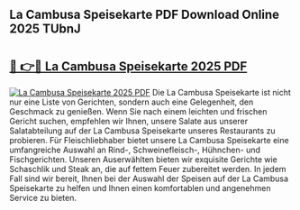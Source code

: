 ## La Cambusa Speisekarte PDF Download Online 2025 TUbnJ

# <h2><a href="http://gc8dgnm.nevu.top/?p=La+Cambusa+Speisekarte">🔗 👉🔴 La Cambusa Speisekarte 2025 PDF</a></h2>

[![La Cambusa Speisekarte 2025 PDF](https://i.imgur.com/dBaPXMq.png)](http://gc8dgnm.nevu.top/?p=La+Cambusa+Speisekarte)
Die La Cambusa Speisekarte ist nicht nur eine Liste von Gerichten, sondern auch eine Gelegenheit, den Geschmack zu genießen. Wenn Sie nach einem leichten und frischen Gericht suchen, empfehlen wir Ihnen, unsere Salate aus unserer Salatabteilung auf der La Cambusa Speisekarte unseres Restaurants zu probieren. Für Fleischliebhaber bietet unsere La Cambusa Speisekarte eine umfangreiche Auswahl an Rind-, Schweinefleisch-, Hühnchen- und Fischgerichten. Unseren Auserwählten bieten wir exquisite Gerichte wie Schaschlik und Steak an, die auf fettem Feuer zubereitet werden. In jedem Fall sind wir bereit, Ihnen bei der Auswahl der Speisen auf der La Cambusa Speisekarte zu helfen und Ihnen einen komfortablen und angenehmen Service zu bieten.

